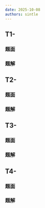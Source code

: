 ```yaml
---
date: 2025-10-08
authors: sintle
---
```


## T1-

### 题面



### 题解



## T2-

### 题面



### 题解



## T3-

### 题面



### 题解



## T4-

### 题面



### 题解



